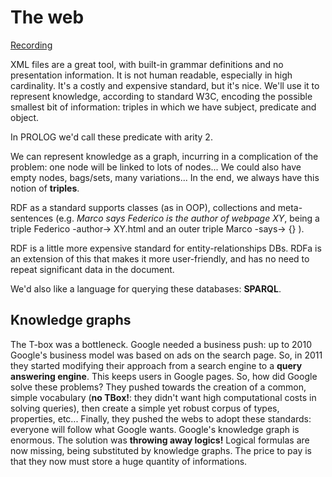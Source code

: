 # The web

[Recording](https://web.microsoftstream.com/video/37c32bcf-dcb7-4d72-9137-a11542d1ceaa)

XML files are a great tool, with built-in grammar definitions and no presentation information. It is not human readable, especially in high cardinality. It's a costly and expensive standard, but it's nice. We'll use it to represent knowledge, according to standard W3C, encoding the possible smallest bit of information: triples in which we have subject, predicate and object. 

In PROLOG we'd call these predicate with arity 2. 

We can represent knowledge as a graph, incurring in a complication of the problem: one node will be linked to lots of nodes... We could also have empty nodes, bags/sets, many variations... In the end, we always have this notion of **triples**.

RDF as a standard supports classes (as in OOP), collections and meta-sentences (e.g. *Marco says Federico is the author of webpage XY*, being a triple Federico -author-> XY.html and an outer triple Marco -says-> {} ).

RDF is a little more expensive standard for entity-relationships DBs. RDFa is an extension of this that makes it more user-friendly, and has no need to repeat significant data in the document. 

We'd also like a language for querying these databases: **SPARQL**. 

## Knowledge graphs

The T-box was a bottleneck. Google needed a business push: up to 2010 Google's business model was based on ads on the search page. So, in 2011 they started modifying their approach from a search engine to a **query answering engine**. This keeps users in Google pages. So, how did Google solve these problems? They pushed towards the creation of a common, simple vocabulary (**no TBox!**: they didn't want high computational costs in solving queries), then create a simple yet robust corpus of types, properties, etc... Finally, they pushed the webs to adopt these standards: everyone will follow what Google wants. Google's knowledge graph is enormous. The solution was **throwing away logics!** Logical formulas are now missing, being substituted by knowledge graphs. The price to pay is that they now must store a huge quantity of informations.

